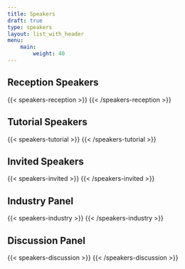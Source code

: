 ```yaml
---
title: Speakers
draft: true
type: speakers
layout: list_with_header
menu:
    main:
        weight: 40
---
```


<script src="https://ajax.googleapis.com/ajax/libs/jquery/3.5.1/jquery.min.js"></script>

## Reception Speakers
<!--Click on a speaker's name to read the title and abstract for their presentation.-->

{{< speakers-reception >}}
{{< /speakers-reception >}}

## Tutorial Speakers
<!--Click on a speaker's name to read the title and abstract for their presentation.-->

{{< speakers-tutorial >}}
{{< /speakers-tutorial >}}

## Invited Speakers
<!--Click on a speaker's name to read the title and abstract for their presentation.-->

{{< speakers-invited >}}
{{< /speakers-invited >}}

## Industry Panel
<!--Click on a speaker's name to read the title and abstract for their presentation.-->

{{< speakers-industry >}}
{{< /speakers-industry >}}

## Discussion Panel
<!--Click on a speaker's name to read the title and abstract for their presentation.-->

{{< speakers-discussion >}}
{{< /speakers-discussion >}}

<!-- ## Industry Session -->
<!--Click on a speaker's name to read their bio.-->
<!-- (Alphabetical Listing by Company Name)

{{< speakers-industry  >}}
{{< /speakers-industry >}} -->

<!--

## List of Accepted Contributed Talks
(in order of submission)

{{< papers-accepted >}}
{{< /papers-accepted >}}

## List of Accepted Posters
(in order of submission)

Download a {{< button-link label="zip-archive" url="https://surfdrive.surf.nl/files/index.php/s/fdA5dzPllmwnOBn/download" icon="tar" target="_blank">}} of all posters.

{{< posters-accepted >}}
{{< /posters-accepted >}}
<!-- ## Online event
{{< button-link label="online conference format" url="/online-conference" icon="link" target="_blank">}} -->
